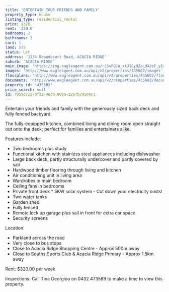 ```yaml
---
title: 'ENTERTAIN YOUR FRIENDS AND FAMILY'
property_type: House
listing_type: residential_rental
price: $320
rent: '320.0'
bedrooms: 2
bathrooms: 1
cars: 1
land: 575
status: Let
address: '1334 Beaudesert Road, ACACIA RIDGE'
suburb: 'ACACIA RIDGE'
main_image: 'https://img.eagleagent.com.au/rJSxFQJW_xkJICy9ZoL9XJeF_yE=/1280x854/smart/https://s3-us-west-2.amazonaws.com/eagleagent-orig/images/6826030/414238219-image-M.jpg'
images: 'http://www.eagleagent.com.au/api/v2/properties/435602/images'
floorplans: 'http://www.eagleagent.com.au/api/v2/properties/435602/floorplans'
documents: 'http://www.eagleagent.com.au/api/v2/properties/435602/documents'
property_id: '435602'
price_search: null
id: 7059d725-0f22-46db-808a-226fb24504c1
---
```

Entertain your friends and family with the generously sized back deck and fully fenced backyard.

The fully-equipped kitchen, combined living and dining room open straight out onto the deck; perfect for families and entertainers alike.

Features include;
* Two bedrooms plus study
* Functional kitchen with stainless steel appliances including dishwasher
* Large back deck, partly structurally undercover and partly covered by sail
* Hardwood timber flooring through living and kitchen
* Air conditioning unit in living area
* Wardrobes in main bedroom
* Ceiling fans in bedrooms
* Private front deck * 5KW solar system - Cut down your electricity costs!
* Two water tanks
* Garden shed
* Fully fenced
* Remote lock up garage plus sail in front for extra car space
* Security screens

Location:
* Parkland across the road
* Very close to bus stops
* Close to Acacia Ridge Shopping Centre - Approx 500m away
* Close to Souths Sports Club & Acacia Ridge Primary - Approx 1.5km away

Rent: $320.00 per week

Inspections: Call Tina Georgiou on 0432 473589 to make a time to view this property.
